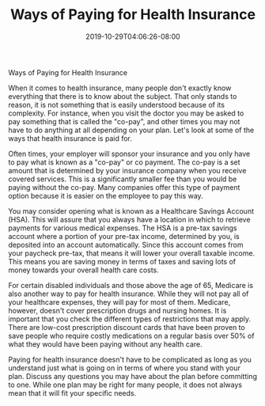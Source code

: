 ﻿---
title: "Ways of Paying for Health Insurance"
date: 2019-10-29T04:06:26-08:00
description: "Text Tips for Web Success"
featured_image: "/images/Text.jpg"
tags: ["Text"]
---

Ways of Paying for Health Insurance

When it comes to health insurance, many people don't exactly know everything that there is to know about the subject. That only stands to reason, it is not something that is easily understood because of its complexity. For instance, when you visit the doctor you may be asked to pay something that is called the "co-pay", and other times you may not have to do anything at all depending on your plan. Let's look at some of the ways that health insurance is paid for.

Often times, your employer will sponsor your insurance and you only have to pay what is known as a "co-pay" or co payment. The co-pay is a set amount that is determined by your insurance company when you receive covered services. This is a significantly smaller fee than you would be paying without the co-pay. Many companies offer this type of payment option because it is easier on the employee to pay this way.

You may consider opening what is known as a Healthcare Savings Account (HSA). This will assure that you always have a location in which to retrieve payments for various medical expenses. The HSA is a pre-tax savings account where a portion of your pre-tax income, determined by you, is deposited into an account automatically. Since this account comes from your paycheck pre-tax, that means it will lower your overall taxable income. This means you are saving money in terms of taxes and saving lots of money towards your overall health care costs.

For certain disabled individuals and those above the age of 65, Medicare is also another way to pay for health insurance. While they will not pay all of your healthcare expenses, they will pay for most of them. Medicare, however, doesn't cover prescription drugs and nursing homes. It is important that you check the different types of restrictions that may apply. There are low-cost prescription discount cards that have been proven to save people who require costly medications on a regular basis over 50% of what they would have been paying without any health care.

Paying for health insurance doesn't have to be complicated as long as you understand just what is going on in terms of where you stand with your plan. Discuss any questions you may have about the plan before committing to one. While one plan may be right for many people, it does not always mean that it will fit your specific needs. 


